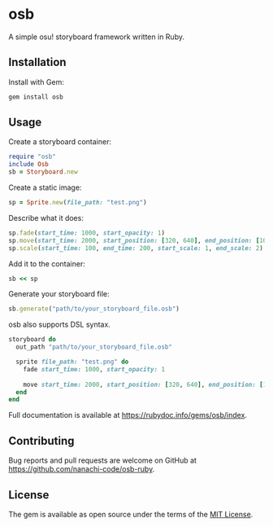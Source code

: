 # osb
A simple osu! storyboard framework written in Ruby.

## Installation

Install with Gem:
```sh
gem install osb
```

## Usage

Create a storyboard container:
```rb
require "osb"
include Osb
sb = Storyboard.new
```

Create a static image:
```rb
sp = Sprite.new(file_path: "test.png")
```

Describe what it does:
```rb
sp.fade(start_time: 1000, start_opacity: 1)
sp.move(start_time: 2000, start_position: [320, 640], end_position: [100, 100])
sp.scale(start_time: 100, end_time: 200, start_scale: 1, end_scale: 2)
```

Add it to the container:
```rb
sb << sp
```

Generate your storyboard file:
```rb
sb.generate("path/to/your_storyboard_file.osb")
```

osb also supports DSL syntax.

```rb
storyboard do
  out_path "path/to/your_storyboard_file.osb"

  sprite file_path: "test.png" do
    fade start_time: 1000, start_opacity: 1
    
    move start_time: 2000, start_position: [320, 640], end_position: [100, 100]
  end
end
```

Full documentation is available at https://rubydoc.info/gems/osb/index.

## Contributing

Bug reports and pull requests are welcome on GitHub at https://github.com/nanachi-code/osb-ruby.

## License

The gem is available as open source under the terms of the [MIT License](https://opensource.org/licenses/MIT).
